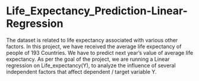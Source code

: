 # Life_Expectancy_Prediction-Linear-Regression
The dataset is related to life expectancy associated with various other factors. In this project, we have received the average life expectancy of people of 193 Countries. We have to predict next year’s value of average life expectancy.  As per the goal of the project, we are running a Linear regression on Life_expectancy(Y), to analyze the influence of several independent factors that affect dependent / target variable Y.

